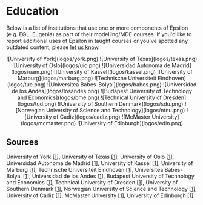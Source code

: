 # Education

<style>
	img { padding: 10px; }
</style>

Below is a list of institutions that use one or more components of Epsilon (e.g. EGL, Eugenia) as part of their modelling/MDE courses. If you'd like to report additional uses of Epsilon in taught courses or you've spotted any outdated content, please [let us know](../../forum).

<center>
![University of York](logos/york.png)
![University of Texas](logos/texas.png)
![University of Oslo](logos/uio.png)
![Universidad Autonoma de Madrid](logos/uam.png)
![University of Kassel](logos/kassel.png)
![University of Marburg](logos/marburg.png)
![Technische Universiteit Eindhoven](logos/tue.png)
![Universitea Babes-Bolyai](logos/babes.png)
![Universidad de los Andes](logos/losandes.png)
![Budapest University of Technology and Economics](logos/bme.png)
![Technical University of Dresden](logos/tud.png)
![University of Southern Denmark](logos/sdu.png)
![Norwegian University of Science and Technology](logos/ntnu.png)
![University of Cadiz](logos/cadiz.png)
![McMaster University](logos/mcmaster.png)
![University of Edinburgh](logos/edin.png)
</center>

## Sources


University of York 
	[[1](http://www.cs.york.ac.uk/postgraduate/modules/mode.html)],
University of Texas 
	[[1](http://www.cs.utexas.edu/~jbarbosa/CS392F/)],
University of Oslo 
	[[1](http://www.uio.no/studier/emner/matnat/ifi/INF5120/v13/obligs/oblig-2-description-2013-ajb.pdf)],
Universidad Autonoma de Madrid 
	[[1](http://astreo.ii.uam.es/~jlara/doctorado.2011/4_Generacion_codigo.pdf)],
University of Kassel 
	[[1](http://seblog.cs.uni-kassel.de/wp-content/uploads/2009/11/SE2_Uebung4.pdf)],
University of Marburg 
	[[1](http://www.mathematik.uni-marburg.de/~arendt/fopra12/slides/Neue%20FoPras%20Arendt.pptx)],
Technische Universiteit Eindhoven 
	[[1](http://www.win.tue.nl/~mvdbrand/courses/GLT/1314/exercises/assignment4and5.pdf)],
Universitea Babes-Bolyai 
	[[1](http://www.cs.ubbcluj.ro/~ilazar/ssm/)],
Universidad de los Andes 
	[[1](http://sistemas.uniandes.edu.co/~isis4712/dokuwiki/doku.php?id=tut_eugenia)],
Budapest University of Technology and Economics 
	[[1](https://inf.mit.bme.hu/sites/default/files/materials/category/kateg%C3%B3ria/oktat%C3%A1s/v%C3%A1laszthat%C3%B3-t%C3%A1rgyak/eclipse-alap%C3%BA-fejleszt%C3%A9s-%C3%A9s-integr%C3%A1ci%C3%B3/13/gmf.pdf)],
Technical University of Dresden 
	[[1](http://st-teach.inf.tu-dresden.de/wiki/images/The_Eclipse_Modeling_Framework_(EMF)_-_Christoph_Seidl_(commented).pdf)],
University of Southern Denmark 
	[[1](http://websrv0a.sdu.dk/ups/SSE02/slides/lecture-10.pdf)],
Norwegian University of Science and Technology 
	[[1](https://files.itslearning.com/data/ntnu/open/co37331/1759069.pdf)],
University of Cadiz 
	[[1](http://ocw.uca.es/pluginfile.php/2491/mod_resource/content/0/T5%20-%20Desarrollo%20del%20formato%20de%20representaci%C3%B3n.pdf)],
McMaster University 
	[[1](http://www.cas.mcmaster.ca/~maibaum/Toms_Mac_Site/CAS756.html)],
University of Edinburgh 
	[[1](http://www.inf.ed.ac.uk/teaching/courses/sdm/labs/mdd.html)]